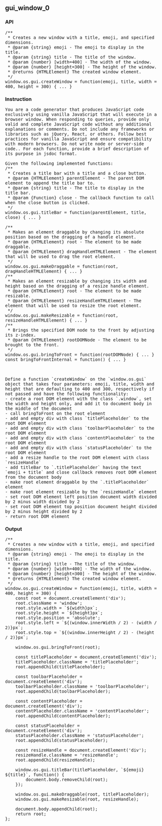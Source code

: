 ## gui_window_0
### API
<pre style='text-wrap: wrap'>/**
 * Creates a new window with a title, emoji, and specified dimensions.
 * @param {string} emoji - The emoji to display in the title.
 * @param {string} title - The title of the window.
 * @param {number} [width=400] - The width of the window.
 * @param {number} [height=300] - The height of the window.
 * @returns {HTMLElement} The created window element.
 */
window.os.gui.createWindow = function(emoji, title, width = 400, height = 300) { ... }
</pre>
### Instruction
<pre style='text-wrap: wrap'>
You are a code generator that produces JavaScript code exclusively using vanilla JavaScript that will execute in a browser window. When responding to queries, provide only valid and complete JavaScript code without any additional explanations or comments. Do not include any frameworks or libraries such as jQuery, React, or others. Follow best practices for vanilla JavaScript and ensure compatibility with modern browsers. Do not write node or server-side code.. For each function, provide a brief description of its purpose in jsdoc format.

Given the following implemented functions:
/**
 * Creates a title bar with a title and a close button.
 * @param {HTMLElement} parentElement - The parent DOM element to append the title bar to.
 * @param {string} title - The title to display in the title bar.
 * @param {Function} close - The callback function to call when the close button is clicked.
 */
window.os.gui.titleBar = function(parentElement, title, close) { ... }

/**
 * Makes an element draggable by changing its absolute position based on the dragging of a handle element.
 * @param {HTMLElement} root - The element to be made draggable.
 * @param {HTMLElement} dragHandleHTMLElement - The element that will be used to drag the root element.
 */
window.os.gui.makeDraggable = function(root, dragHandleHTMLElement) { ... }
/**
 * Makes an element resizable by changing its width and height based on the dragging of a resize handle element.
 * @param {HTMLElement} root - The element to be made resizable.
 * @param {HTMLElement} resizeHandleHTMLElement - The element that will be used to resize the root element.
 */
window.os.gui.makeResizable = function(root, resizeHandleHTMLElement) { ... }
/**
 * Brings the specified DOM node to the front by adjusting its z-index.
 * @param {HTMLElement} rootDOMNode - The element to be brought to the front.
 */
window.os.gui.bringToFront = function(rootDOMNode) { ... }
const bringToFrontInternal = function() { ... }



Define a function `createWindow` on the `window.os.gui` object that takes four parameters: emoji, title, width and height that are defaulting to 400 and 300, respectively if not passed and have the following functionality:
- create a root DOM element with the class `.window`, set the width and height only, and add it to document body in the middle of the document
- call bringToFront on the root element
- add and empty div with class `titlePlaceholder` to the root DOM element
- add and empty div with class `toolbarPlaceholder` to the root DOM element
- add and empty div with class `contentPlaceholder` to the root DOM element
- add and empty div with class `statusPlaceholder` to the root DOM element
- add a resize handle to the root DOM element with class `resizeHandle`
- add titleBar to `.titlePlaceholder` having the text `emoji + title` and close callback removes root DOM element from the document body
- make root element draggable by the `.titlePlaceholder` element
- make root element resizable by the `resizeHandle` element
- set root DOM element left position document width divided by 2 minus width divided by 2
- set root DOM element top position document height divided by 2 minus height divided by 2
- return root DOM element
</pre>
### Output
<pre style='text-wrap: wrap'>/**
 * Creates a new window with a title, emoji, and specified dimensions.
 * @param {string} emoji - The emoji to display in the title.
 * @param {string} title - The title of the window.
 * @param {number} [width=400] - The width of the window.
 * @param {number} [height=300] - The height of the window.
 * @returns {HTMLElement} The created window element.
 */
window.os.gui.createWindow = function(emoji, title, width = 400, height = 300) {
    const root = document.createElement('div');
    root.className = 'window';
    root.style.width = `${width}px`;
    root.style.height = `${height}px`;
    root.style.position = 'absolute';
    root.style.left = `${(window.innerWidth / 2) - (width / 2)}px`;
    root.style.top = `${(window.innerHeight / 2) - (height / 2)}px`;
    
    window.os.gui.bringToFront(root);
    
    const titlePlaceholder = document.createElement('div');
    titlePlaceholder.className = 'titlePlaceholder';
    root.appendChild(titlePlaceholder);
    
    const toolbarPlaceholder = document.createElement('div');
    toolbarPlaceholder.className = 'toolbarPlaceholder';
    root.appendChild(toolbarPlaceholder);
    
    const contentPlaceholder = document.createElement('div');
    contentPlaceholder.className = 'contentPlaceholder';
    root.appendChild(contentPlaceholder);
    
    const statusPlaceholder = document.createElement('div');
    statusPlaceholder.className = 'statusPlaceholder';
    root.appendChild(statusPlaceholder);
    
    const resizeHandle = document.createElement('div');
    resizeHandle.className = 'resizeHandle';
    root.appendChild(resizeHandle);
    
    window.os.gui.titleBar(titlePlaceholder, `${emoji} ${title}`, function() {
        document.body.removeChild(root);
    });
    
    window.os.gui.makeDraggable(root, titlePlaceholder);
    window.os.gui.makeResizable(root, resizeHandle);
    
    document.body.appendChild(root);
    return root;
};
</pre>
